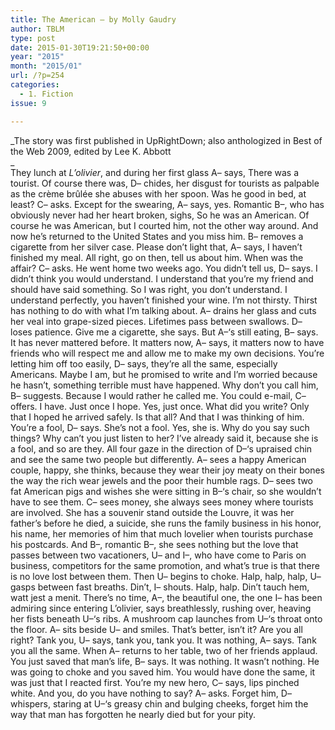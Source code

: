 ```yaml
---
title: The American – by Molly Gaudry
author: TBLM
type: post
date: 2015-01-30T19:21:50+00:00
year: "2015"
month: "2015/01"
url: /?p=254
categories:
  - 1. Fiction
issue: 9

---
```

_The story was first published in UpRightDown; also anthologized in Best of the Web 2009, edited by Lee K. Abbott  
_  
They lunch at _L&#8217;olivier_, and during her first glass A&#8211; says, There was a tourist. Of course there was, D&#8211; chides, her disgust for tourists as palpable as the crème brûlée she abuses with her spoon. Was he good in bed, at least? C&#8211; asks. Except for the swearing, A&#8211; says, yes. Romantic B&#8211;, who has obviously never had her heart broken, sighs, So he was an American. Of course he was American, but I courted him, not the other way around. And now he&#8217;s returned to the United States and you miss him. B&#8211; removes a cigarette from her silver case. Please don&#8217;t light that, A&#8211; says, I haven&#8217;t finished my meal. All right, go on then, tell us about him. When was the affair? C&#8211; asks. He went home two weeks ago. You didn&#8217;t tell us, D&#8211; says. I didn&#8217;t think you would understand. I understand that you&#8217;re my friend and should have said something. So I was right, you don&#8217;t understand. I understand perfectly, you haven&#8217;t finished your wine. I&#8217;m not thirsty. Thirst has nothing to do with what I&#8217;m talking about. A&#8211; drains her glass and cuts her veal into grape-sized pieces. Lifetimes pass between swallows. D&#8211; loses patience. Give me a cigarette, she says. But A&#8211;&#8216;s still eating, B&#8211; says. It has never mattered before. It matters now, A&#8211; says, it matters now to have friends who will respect me and allow me to make my own decisions. You&#8217;re letting him off too easily, D&#8211; says, they&#8217;re all the same, especially Americans. Maybe I am, but he promised to write and I&#8217;m worried because he hasn&#8217;t, something terrible must have happened. Why don&#8217;t you call him, B&#8211; suggests. Because I would rather he called me. You could e-mail, C&#8211; offers. I have. Just once I hope. Yes, just once. What did you write? Only that I hoped he arrived safely. Is that all? And that I was thinking of him. You&#8217;re a fool, D&#8211; says. She&#8217;s not a fool. Yes, she is. Why do you say such things? Why can&#8217;t you just listen to her? I&#8217;ve already said it, because she is a fool, and so are they. All four gaze in the direction of D&#8211;&#8216;s upraised chin and see the same two people but differently. A&#8211; sees a happy American couple, happy, she thinks, because they wear their joy meaty on their bones the way the rich wear jewels and the poor their humble rags. D&#8211; sees two fat American pigs and wishes she were sitting in B&#8211;&#8216;s chair, so she wouldn&#8217;t have to see them. C&#8211; sees money, she always sees money where tourists are involved. She has a souvenir stand outside the Louvre, it was her father&#8217;s before he died, a suicide, she runs the family business in his honor, his name, her memories of him that much lovelier when tourists purchase his postcards. And B&#8211;, romantic B&#8211;, she sees nothing but the love that passes between two vacationers, U&#8211; and I&#8211;, who have come to Paris on business, competitors for the same promotion, and what&#8217;s true is that there is no love lost between them. Then U&#8211; begins to choke. Halp, halp, halp, U&#8211; gasps between fast breaths. Din&#8217;t, I&#8211; shouts. Halp, halp. Din&#8217;t tauch hem, watt jest a menit. There&#8217;s no time, A&#8211;, the beautiful one, the one I&#8211; has been admiring since entering L&#8217;olivier, says breathlessly, rushing over, heaving her fists beneath U&#8211;&#8216;s ribs. A mushroom cap launches from U&#8211;&#8216;s throat onto the floor. A&#8211; sits beside U&#8211; and smiles. That&#8217;s better, isn&#8217;t it? Are you all right? Tank you, U&#8211; says, tank you, tank you. It was nothing, A&#8211; says. Tank you all the same. When A&#8211; returns to her table, two of her friends applaud. You just saved that man&#8217;s life, B&#8211; says. It was nothing. It wasn&#8217;t nothing. He was going to choke and you saved him. You would have done the same, it was just that I reacted first. You&#8217;re my new hero, C&#8211; says, lips pinched white. And you, do you have nothing to say? A&#8211; asks. Forget him, D&#8211; whispers, staring at U&#8211;&#8216;s greasy chin and bulging cheeks, forget him the way that man has forgotten he nearly died but for your pity.